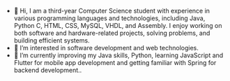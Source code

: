 - 👋 Hi, I am a third-year Computer Science student with experience in various programming languages and technologies, including Java, Python C, HTML, CSS, MySQL, VHDL, and Assembly. I enjoy working on both software and hardware-related projects, solving problems, and building efficient systems.
- 👀 I’m interested in software development and web technologies.
- 🌱 I’m currently improving my Java skills, Python, learning JavaScript and Flutter for mobile app development and getting familiar with Spring for backend development..


<!---
Deni2704/Deni2704 is a ✨ special ✨ repository because its `README.md` (this file) appears on your GitHub profile.
You can click the Preview link to take a look at your changes.
--->
